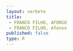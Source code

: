 ```yaml
---
layout: verbete
title:
 - FRANCO FILHO, AFONSO
 - FRANCO FILHO, Afonso
published: false
type: R
---
```


